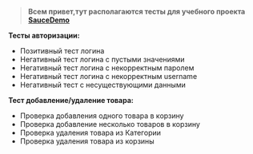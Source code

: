 >  **Всем привет,тут располагаются тесты для учебного проекта [SauceDemo](https://www.saucedemo.com/inventory.html)** 

**Тесты авторизации:**
+ Позитивный тест логина
+ Негативный тест логина с пустыми значениями
+ Негативный тест логина с некорректным  паролем
+ Негативный тест логина с некорректным  username
+ Негативный тест с несуществующими данными 

**Тест добавление/удаление товара:**
+ Проверка добавления одного товара в корзину
+ Проверка добавление несколько товаров   в корзину
+ Проверка удаления товара из Категории
+ Проверка удаления товара из корзины
